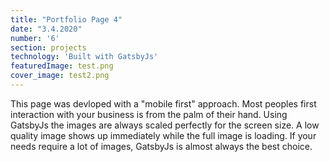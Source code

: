 ```yaml
---
title: "Portfolio Page 4"
date: "3.4.2020"
number: '6'
section: projects
technology: 'Built with GatsbyJs'
featuredImage: test.png
cover_image: test2.png
---
```

<!-- ![workouts](./week1.jpg) -->
This page was devloped with a "mobile first" approach.  Most peoples first 
interaction with your business is from the palm of their hand. Using GatsbyJs the images are always scaled perfectly for the screen size.  A low quality image shows up immediately while the full image is loading.  If your needs require a lot of images, GatsbyJs is almost always the  best choice. 
<!-- *  ### 2/3/20
    Strength: Test.  Pretty simple. Hit the safest 5 rep max you can.  Lets be picky.  I'd like to see coaches being 
    picky about depth.  A 300# squat above parallel isn't really a 300# squat.  I'd rather see someone improve their form 
    and not increase weight. 
    Metcon: Pretty clear. 
* ### 2/4/20
    !!!!!!!!!Important!!!!!! First minute is 10 alternating kb ground to overhead.  No Ski Erg. 53/35.  Should see some 100 rep scores.  
* ### 2/5/20
    Most of us have done this.  25+ rounds is legit.
* ### 2/7/20 
    Strength: Dynamic weight at your own risk lol.  Have fun with that.  Score heaviest. 
    Strength 2: Exercises should be done one after the other with minimal rest. Extended rest between rounds is fine.  Choose your weight for SLRDL and step ups.  I'd avoid a barbell for step ups.  For SLRDL, be sure the hips aren't opening up too far.  
* ### 2/8/20
    Hold DB however you choose.  -->